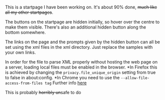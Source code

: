 This is a startpage I have been working on. It's about 90% done, ~~much like all my other startpages~~.

The buttons on the startpage are hidden initially, so hover over the centre to make them visible. There's also an additional hidden button along the bottom somewhere. 

The links on the page and the prompts given by the hidden button can all be set using the xml files in the xml directory. Just replace the samples with your own links.

In order for the file to parse XML properly without hosting the web page on a server, loading local files must be enabled in the browser.
*In Firefox this is achieved by changing the `privacy.file_unique_origin` setting from true to false in about:config.
*In Chrome you need to use the `--allow-file-access-from-files tag`
Further info [here](https://dev.to/dengel29/loading-local-files-in-firefox-and-chrome-m9f)

This is probably ~~horribly un~~safe to do
